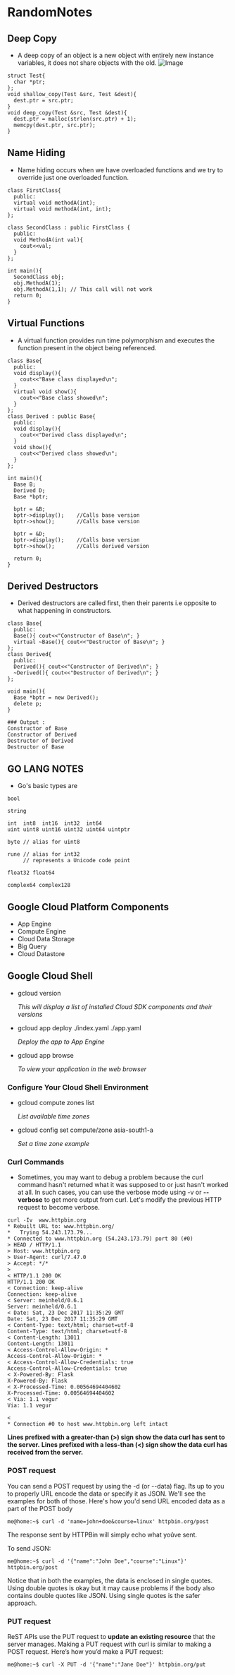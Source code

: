 # RandomNotes

## Deep Copy
* A deep copy of an object is a new object with entirely new instance variables, it does not share objects with the old.
![Image](https://drive.google.com/file/d/1_bEgvfOLSJ_tqddkp116OmSp7Ux-eEAV/view?usp=sharing)
```
struct Test{
  char *ptr;
};
void shallow_copy(Test &src, Test &dest){
  dest.ptr = src.ptr;
}
void deep_copy(Test &src, Test &dest){
  dest.ptr = malloc(strlen(src.ptr) + 1);
  memcpy(dest.ptr, src.ptr);
}
```
## Name Hiding
* Name hiding occurs when we have overloaded functions and we try to override just one overloaded function.
```
class FirstClass{
  public:
  virtual void methodA(int);
  virtual void methodA(int, int);
};

class SecondClass : public FirstClass {
  public:
  void MethodA(int val){
    cout<<val;
  }
};

int main(){
  SecondClass obj;
  obj.MethodA(1);
  obj.MethodA(1,1); // This call will not work
  return 0;
}
```

## Virtual Functions
* A virtual function provides run time polymorphism and executes the function present in the object being referenced.
```
class Base{
  public:
  void display(){
    cout<<"Base class displayed\n";
  }
  virtual void show(){
    cout<<"Base class showed\n";
  }
};
class Derived : public Base{
  public:
  void display(){
    cout<<"Derived class displayed\n";
  }
  void show(){
    cout<<"Derived class showed\n";
  }
};

int main(){
  Base B;
  Derived D;
  Base *bptr;
  
  bptr = &B;
  bptr->display();    //Calls base version
  bptr->show();       //Calls base version
  
  bptr = &D;
  bptr->display();    //Calls base version
  bptr->show();       //Calls derived version
  
  return 0;
}
```
## Derived Destructors
* Derived destructors are called first, then their parents i.e opposite to what happening in constructors.
```
class Base{
  public:
  Base(){ cout<<"Constructor of Base\n"; }
  virtual ~Base(){ cout<<"Destructor of Base\n"; }
};
class Derived{
  public:
  Derived(){ cout<<"Constructor of Derived\n"; }
  ~Derived(){ cout<<"Destructor of Derived\n"; }
};

void main(){
  Base *bptr = new Derived();
  delete p;
}

### Output :
Constructor of Base
Constructor of Derived
Destructor of Derived
Destructor of Base
```

## GO LANG NOTES

* Go's basic types are

```
bool

string

int  int8  int16  int32  int64
uint uint8 uint16 uint32 uint64 uintptr

byte // alias for uint8

rune // alias for int32
     // represents a Unicode code point

float32 float64

complex64 complex128
```

## Google Cloud Platform Components
* App Engine
* Compute Engine
* Cloud Data Storage
* Big Query
* Cloud Datastore


## Google Cloud Shell

* gcloud version

  *This will display a list of installed Cloud SDK components and their versions*
  
* gcloud app deploy ./index.yaml ./app.yaml

  *Deploy the app to App Engine*
  
* gcloud app browse 

  *To view your application in the web browser*
 
### Configure Your Cloud Shell Environment

* gcloud compute zones list

  *List available time zones*

* gcloud config set compute/zone asia-south1-a
 
  *Set a time zone example*

### Curl Commands

* Sometimes, you may want to debug a problem because the curl command hasn't returned what it was supposed to or just hasn't worked at all. In such cases, you can use the verbose mode using -v or **--verbose** to get more output from curl. Let's modify the previous HTTP request to become verbose.

```
curl -Iv  www.httpbin.org
* Rebuilt URL to: www.httpbin.org/
*   Trying 54.243.173.79...
* Connected to www.httpbin.org (54.243.173.79) port 80 (#0)
> HEAD / HTTP/1.1
> Host: www.httpbin.org
> User-Agent: curl/7.47.0
> Accept: */*
> 
< HTTP/1.1 200 OK
HTTP/1.1 200 OK
< Connection: keep-alive
Connection: keep-alive
< Server: meinheld/0.6.1
Server: meinheld/0.6.1
< Date: Sat, 23 Dec 2017 11:35:29 GMT
Date: Sat, 23 Dec 2017 11:35:29 GMT
< Content-Type: text/html; charset=utf-8
Content-Type: text/html; charset=utf-8
< Content-Length: 13011
Content-Length: 13011
< Access-Control-Allow-Origin: *
Access-Control-Allow-Origin: *
< Access-Control-Allow-Credentials: true
Access-Control-Allow-Credentials: true
< X-Powered-By: Flask
X-Powered-By: Flask
< X-Processed-Time: 0.00564694404602
X-Processed-Time: 0.00564694404602
< Via: 1.1 vegur
Via: 1.1 vegur

< 
* Connection #0 to host www.httpbin.org left intact
```
**Lines prefixed with a greater-than (>) sign show the data curl has sent to the server.**
**Lines prefixed with a less-than (<) sign show the data curl has received from the server.**

### POST request

You can send a POST request by using the -d (or --data) flag. It͛s up to you to properly URL encode the data or specify it as JSON. We'll see the examples for both of those. Here's how you'd send URL encoded data as a part of the POST body

```
me@home:~$ curl -d 'name=john+doe&course=linux' httpbin.org/post
```

The response sent by HTTPBin will simply echo what you͛ve sent.

To send JSON:

```
me@home:~$ curl -d '{"name":"John Doe","course":"Linux"}' httpbin.org/post
```

Notice that in both the examples, the data is enclosed in single quotes. Using double quotes is okay but it may cause problems if the body also contains double quotes like JSON. Using single quotes is the safer approach.
  
### PUT request

ReST APIs use the PUT request to **update an existing resource** that the server manages. Making a PUT request with curl is similar to making a POST request. Here’s how you’d make a PUT request:

```
me@home:~$ curl -X PUT -d '{"name":"Jane Doe"}' httpbin.org/put
```
